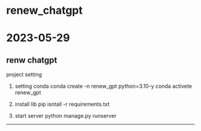 # renew_chatgpt

# 2023-05-29 
renw chatgpt
------------------------------------
project setting

1.  setting conda
conda create -n renew_gpt python=3.10-y
conda activete renew_gpt

2. install lib
pip isntall -r requirements.txt

3. start server
python manage.py runserver
------------------------------------

